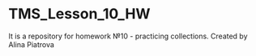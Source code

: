 # TMS_Lesson_10_HW
It is a repository for homework №10 - practicing collections.
Created by Alina Piatrova
